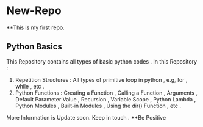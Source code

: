 # New-Repo
**This is my first repo.
## Python Basics
This Repository contains all types of basic python codes .
In this Repository : 
1. Repetition Structures : All types of primitive loop in python , e.g, for , while , etc .
2. Python Functions : Creating a Function , Calling a Function , Arguments , Default Parameter Value , Recursion , Variable Scope , Python Lambda , Python Modules , Built-in Modules , Using the dir() Function , etc .


More Information is Update soon. Keep in touch .
**Be Positive


